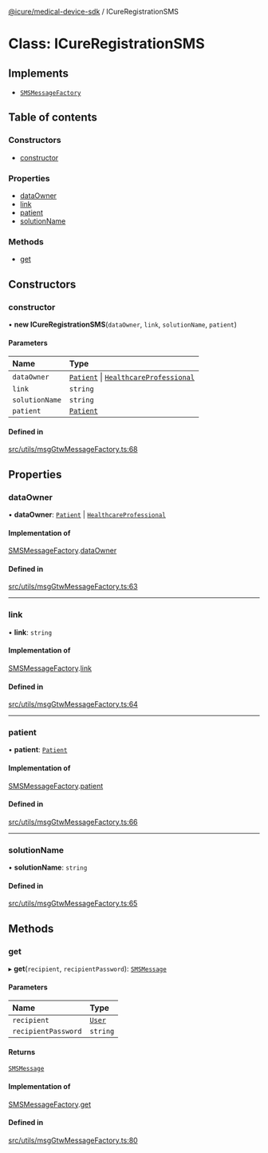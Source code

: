 [@icure/medical-device-sdk](../modules.md) / ICureRegistrationSMS

# Class: ICureRegistrationSMS

## Implements

- [`SMSMessageFactory`](../interfaces/SMSMessageFactory.md)

## Table of contents

### Constructors

- [constructor](ICureRegistrationSMS.md#constructor)

### Properties

- [dataOwner](ICureRegistrationSMS.md#dataowner)
- [link](ICureRegistrationSMS.md#link)
- [patient](ICureRegistrationSMS.md#patient)
- [solutionName](ICureRegistrationSMS.md#solutionname)

### Methods

- [get](ICureRegistrationSMS.md#get)

## Constructors

### constructor

• **new ICureRegistrationSMS**(`dataOwner`, `link`, `solutionName`, `patient`)

#### Parameters

| Name           | Type                                                                             |
| :------------- | :------------------------------------------------------------------------------- |
| `dataOwner`    | [`Patient`](Patient.md) \| [`HealthcareProfessional`](HealthcareProfessional.md) |
| `link`         | `string`                                                                         |
| `solutionName` | `string`                                                                         |
| `patient`      | [`Patient`](Patient.md)                                                          |

#### Defined in

[src/utils/msgGtwMessageFactory.ts:68](https://github.com/icure/icure-medical-device-js-sdk/blob/3aae8f0/src/utils/msgGtwMessageFactory.ts#L68)

## Properties

### dataOwner

• **dataOwner**: [`Patient`](Patient.md) \| [`HealthcareProfessional`](HealthcareProfessional.md)

#### Implementation of

[SMSMessageFactory](../interfaces/SMSMessageFactory.md).[dataOwner](../interfaces/SMSMessageFactory.md#dataowner)

#### Defined in

[src/utils/msgGtwMessageFactory.ts:63](https://github.com/icure/icure-medical-device-js-sdk/blob/3aae8f0/src/utils/msgGtwMessageFactory.ts#L63)

---

### link

• **link**: `string`

#### Implementation of

[SMSMessageFactory](../interfaces/SMSMessageFactory.md).[link](../interfaces/SMSMessageFactory.md#link)

#### Defined in

[src/utils/msgGtwMessageFactory.ts:64](https://github.com/icure/icure-medical-device-js-sdk/blob/3aae8f0/src/utils/msgGtwMessageFactory.ts#L64)

---

### patient

• **patient**: [`Patient`](Patient.md)

#### Implementation of

[SMSMessageFactory](../interfaces/SMSMessageFactory.md).[patient](../interfaces/SMSMessageFactory.md#patient)

#### Defined in

[src/utils/msgGtwMessageFactory.ts:66](https://github.com/icure/icure-medical-device-js-sdk/blob/3aae8f0/src/utils/msgGtwMessageFactory.ts#L66)

---

### solutionName

• **solutionName**: `string`

#### Defined in

[src/utils/msgGtwMessageFactory.ts:65](https://github.com/icure/icure-medical-device-js-sdk/blob/3aae8f0/src/utils/msgGtwMessageFactory.ts#L65)

## Methods

### get

▸ **get**(`recipient`, `recipientPassword`): [`SMSMessage`](../modules.md#smsmessage)

#### Parameters

| Name                | Type              |
| :------------------ | :---------------- |
| `recipient`         | [`User`](User.md) |
| `recipientPassword` | `string`          |

#### Returns

[`SMSMessage`](../modules.md#smsmessage)

#### Implementation of

[SMSMessageFactory](../interfaces/SMSMessageFactory.md).[get](../interfaces/SMSMessageFactory.md#get)

#### Defined in

[src/utils/msgGtwMessageFactory.ts:80](https://github.com/icure/icure-medical-device-js-sdk/blob/3aae8f0/src/utils/msgGtwMessageFactory.ts#L80)
